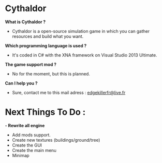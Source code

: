 Cythaldor
=========

**What is Cythaldor ?**

- Cythaldor is a open-source simulation game in which you can gather resources and build what you want.

**Which programming language is used ?**

- It's coded in C# with the XNA framework on Visual Studio 2013 Ultimate.

**The game support mod ?**

- No for the moment, but this is planned.

**Can I help you ?**

- Sure, contact me to this mail adress : edgekillerfr@live.fr

Next Things To Do :
===================

**- Rewrite all engine**
- Add mods support.
- Create new textures (buildings/ground/tree)
- Create the GUI
- Create the main menu
- Minimap